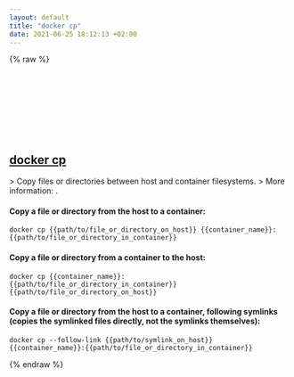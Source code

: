 ```yaml
---
layout: default
title: "docker cp"
date: 2021-06-25 18:12:13 +02:00
---
```

{% raw %}
<h2 id="docker-cp">
  <a href="/en/common/docker-cp.html">docker cp</a> <a href="#docker-cp"><svg class="icon">
    <use href="/assets/images/unicode_sprite.svg#link" />
  </svg></a>
</h2>
> Copy files or directories between host and container filesystems.
> More information: <https://docs.docker.com/engine/reference/commandline/cp>.

#### Copy a file or directory from the host to a container:
```shell
docker cp {{path/to/file_or_directory_on_host}} {{container_name}}:{{path/to/file_or_directory_in_container}}
```
#### Copy a file or directory from a container to the host:
```shell
docker cp {{container_name}}:{{path/to/file_or_directory_in_container}} {{path/to/file_or_directory_on_host}}
```
#### Copy a file or directory from the host to a container, following symlinks (copies the symlinked files directly, not the symlinks themselves):
```shell
docker cp --follow-link {{path/to/symlink_on_host}} {{container_name}}:{{path/to/file_or_directory_in_container}}
```
{% endraw %}